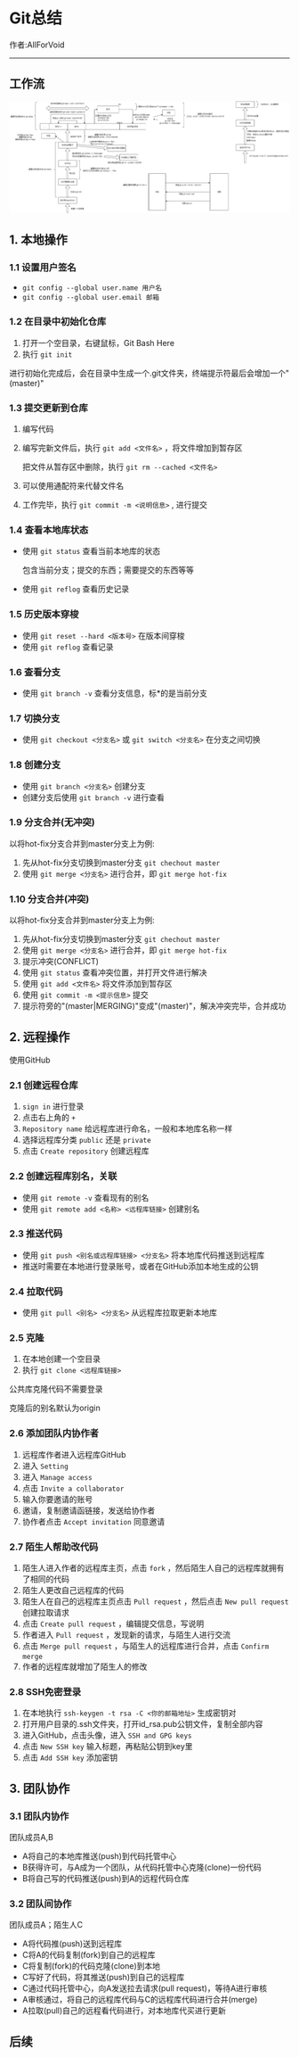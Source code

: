 # Git总结

作者:AllForVoid

------

##  工作流

![](./assets/git全流程.drawio.png)

## 1. 本地操作

### 1.1 设置用户签名

- `git config --global user.name 用户名`
- `git config --global user.email 邮箱`

### 1.2 在目录中初始化仓库

1. 打开一个空目录，右键鼠标，Git Bash Here
2. 执行 `git init`

进行初始化完成后，会在目录中生成一个.git文件夹，终端提示符最后会增加一个"(master)"

### 1.3 提交更新到仓库

1. 编写代码

2. 编写完新文件后，执行 `git add <文件名>` ，将文件增加到暂存区

   把文件从暂存区中删除，执行 `git rm --cached <文件名>`

3. 可以使用通配符来代替文件名

4. 工作完毕，执行 `git commit -m <说明信息>` , 进行提交

### 1.4 查看本地库状态

- 使用 `git status` 查看当前本地库的状态

  包含当前分支；提交的东西；需要提交的东西等等

- 使用 `git reflog` 查看历史记录

### 1.5 历史版本穿梭

- 使用 `git reset --hard <版本号>` 在版本间穿梭
- 使用 `git reflog` 查看记录

### 1.6 查看分支

- 使用 `git branch -v` 查看分支信息，标*的是当前分支

### 1.7 切换分支

- 使用 `git checkout <分支名>` 或 `git switch <分支名>` 在分支之间切换

### 1.8 创建分支

- 使用 `git branch <分支名>` 创建分支
- 创建分支后使用 `git branch -v` 进行查看

### 1.9 分支合并(无冲突)

以将hot-fix分支合并到master分支上为例:

1. 先从hot-fix分支切换到master分支 `git chechout master`
2. 使用 `git merge <分支名>` 进行合并，即 `git merge hot-fix`

### 1.10 分支合并(冲突)

以将hot-fix分支合并到master分支上为例:

1. 先从hot-fix分支切换到master分支 `git chechout master`
2. 使用 `git merge <分支名>` 进行合并，即 `git merge hot-fix`
3. 提示冲突(CONFLICT)
4. 使用 `git status` 查看冲突位置，并打开文件进行解决
5. 使用 `git add <文件名>` 将文件添加到暂存区
6. 使用 `git commit -m <提示信息>` 提交
7. 提示符旁的"(master|MERGING)"变成"(master)"，解决冲突完毕，合并成功

## 2. 远程操作

使用GitHub

### 2.1 创建远程仓库

1. `sign in` 进行登录
2. 点击右上角的 `+`
3. `Repository name` 给远程库进行命名，一般和本地库名称一样
4. 选择远程库分类 `public` 还是 `private`
5. 点击 `Create repository` 创建远程库

### 2.2 创建远程库别名，关联

- 使用 `git remote -v` 查看现有的别名
- 使用 `git remote add <名称> <远程库链接>` 创建别名

### 2.3 推送代码

- 使用 `git push <别名或远程库链接> <分支名>` 将本地库代码推送到远程库
- 推送时需要在本地进行登录账号，或者在GitHub添加本地生成的公钥

### 2.4 拉取代码

- 使用 `git pull <别名> <分支名>` 从远程库拉取更新本地库

### 2.5 克隆

1. 在本地创建一个空目录
2. 执行 `git clone <远程库链接>`

公共库克隆代码不需要登录

克隆后的别名默认为origin

### 2.6 添加团队内协作者

1. 远程库作者进入远程库GitHub
2. 进入 `Setting`
3. 进入 `Manage access`
4. 点击 `Invite a collaborator`
5. 输入你要邀请的账号
6. 邀请，复制邀请函链接，发送给协作者
7. 协作者点击 `Accept invitation` 同意邀请

### 2.7 陌生人帮助改代码

1. 陌生人进入作者的远程库主页，点击 `fork` ，然后陌生人自己的远程库就拥有了相同的代码
2. 陌生人更改自己远程库的代码
3. 陌生人在自己的远程库主页点击 `Pull request` ，然后点击 `New pull request` 创建拉取请求
4. 点击 `Create pull request` ，编辑提交信息，写说明
5. 作者进入 `Pull request` ，发现新的请求，与陌生人进行交流
6. 点击 `Merge pull request` ，与陌生人的远程库进行合并，点击 `Confirm merge`
7. 作者的远程库就增加了陌生人的修改

### 2.8 SSH免密登录

1. 在本地执行 `ssh-keygen -t rsa -C <你的邮箱地址>` 生成密钥对
2. 打开用户目录的.ssh文件夹，打开id_rsa.pub公钥文件，复制全部内容
3. 进入GitHub，点击头像，进入 `SSH and GPG keys`
4. 点击 `New SSH key` 输入标题，再粘贴公钥到key里
5. 点击 `Add SSH key` 添加密钥

## 3. 团队协作

### 3.1 团队内协作

团队成员A,B

- A将自己的本地库推送(push)到代码托管中心
- B获得许可，与A成为一个团队，从代码托管中心克隆(clone)一份代码
- B将自己写的代码推送(push)到A的远程代码仓库

### 3.2 团队间协作

团队成员A；陌生人C

- A将代码推(push)送到远程库
- C将A的代码复制(fork)到自己的远程库
- C将复制(fork)的代码克隆(clone)到本地
- C写好了代码，将其推送(push)到自己的远程库
- C通过代码托管中心，向A发送拉去请求(pull request)，等待A进行审核
- A审核通过，将自己的远程库代码与C的远程库代码进行合并(merge)
- A拉取(pull)自己的远程看代码进行，对本地库代买进行更新

## 后续

